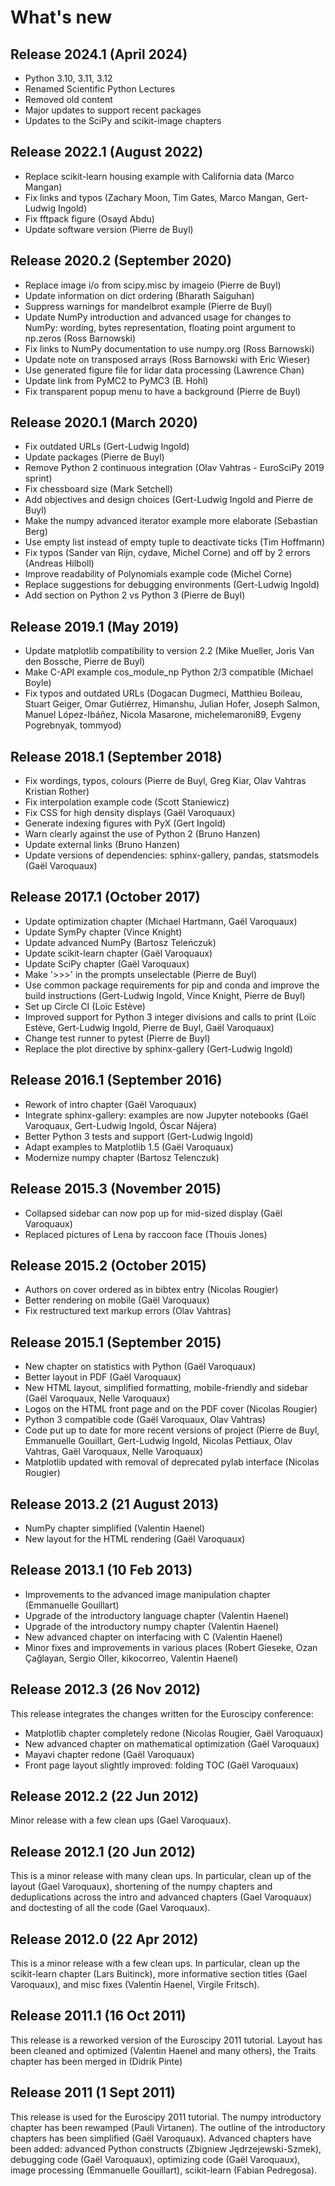 # What's new

## Release 2024.1 (April 2024)

- Python 3.10, 3.11, 3.12
- Renamed Scientific Python Lectures
- Removed old content
- Major updates to support recent packages
- Updates to the SciPy and scikit-image chapters

## Release 2022.1 (August 2022)

- Replace scikit-learn housing example with California data (Marco Mangan)
- Fix links and typos (Zachary Moon, Tim Gates, Marco Mangan, Gert-Ludwig Ingold)
- Fix fftpack figure (Osayd Abdu)
- Update software version (Pierre de Buyl)

## Release 2020.2 (September 2020)

- Replace image i/o from scipy.misc by imageio (Pierre de Buyl)
- Update information on dict ordering (Bharath Saiguhan)
- Suppress warnings for mandelbrot example (Pierre de Buyl)
- Update NumPy introduction and advanced usage for changes to NumPy: wording, bytes
  representation, floating point argument to np.zeros (Ross Barnowski)
- Fix links to NumPy documentation to use numpy.org (Ross Barnowski)
- Update note on transposed arrays (Ross Barnowski with Eric Wieser)
- Use generated figure file for lidar data processing (Lawrence Chan)
- Update link from PyMC2 to PyMC3 (B. Hohl)
- Fix transparent popup menu to have a background (Pierre de Buyl)

## Release 2020.1 (March 2020)

- Fix outdated URLs (Gert-Ludwig Ingold)
- Update packages (Pierre de Buyl)
- Remove Python 2 continuous integration (Olav Vahtras - EuroSciPy 2019 sprint)
- Fix chessboard size (Mark Setchell)
- Add objectives and design choices (Gert-Ludwig Ingold and Pierre de Buyl)
- Make the numpy advanced iterator example more elaborate (Sebastian Berg)
- Use empty list instead of empty tuple to deactivate ticks (Tim Hoffmann)
- Fix typos (Sander van Rijn, cydave, Michel Corne) and off by 2 errors
  (Andreas Hilboll)
- Improve readability of Polynomials example code (Michel Corne)
- Replace suggestions for debugging environments (Gert-Ludwig Ingold)
- Add section on Python 2 vs Python 3 (Pierre de Buyl)

## Release 2019.1 (May 2019)

- Update matplotlib compatibility to version 2.2 (Mike Mueller, Joris Van den
  Bossche, Pierre de Buyl)
- Make C-API example cos_module_np Python 2/3 compatible (Michael Boyle)
- Fix typos and outdated URLs (Dogacan Dugmeci, Matthieu Boileau, Stuart Geiger, Omar
  Gutiérrez, Himanshu, Julian Hofer, Joseph Salmon, Manuel López-Ibáñez,
  Nicola Masarone, michelemaroni89, Evgeny Pogrebnyak, tommyod)

## Release 2018.1 (September 2018)

- Fix wordings, typos, colours (Pierre de Buyl, Greg Kiar, Olav Vahtras
  Kristian Rother)
- Fix interpolation example code (Scott Staniewicz)
- Fix CSS for high density displays (Gaël Varoquaux)
- Generate indexing figures with PyX (Gert Ingold)
- Warn clearly against the use of Python 2 (Bruno Hanzen)
- Update external links (Bruno Hanzen)
- Update versions of dependencies: sphinx-gallery, pandas, statsmodels
  (Gaël Varoquaux)

## Release 2017.1 (October 2017)

- Update optimization chapter (Michael Hartmann, Gaël Varoquaux)
- Update SymPy chapter (Vince Knight)
- Update advanced NumPy (Bartosz Teleńczuk)
- Update scikit-learn chapter (Gaël Varoquaux)
- Update SciPy chapter (Gaël Varoquaux)
- Make '>>>' in the prompts unselectable (Pierre de Buyl)
- Use common package requirements for pip and conda and improve the build
  instructions (Gert-Ludwig Ingold, Vince Knight, Pierre de Buyl)
- Set up Circle CI (Loïc Estève)
- Improved support for Python 3 integer divisions and calls to print (Loïc
  Estève, Gert-Ludwig Ingold, Pierre de Buyl, Gaël Varoquaux)
- Change test runner to pytest (Pierre de Buyl)
- Replace the plot directive by sphinx-gallery (Gert-Ludwig Ingold)

## Release 2016.1 (September 2016)

- Rework of intro chapter (Gaël Varoquaux)
- Integrate sphinx-gallery: examples are now Jupyter notebooks (Gaël
  Varoquaux, Gert-Ludwig Ingold, Óscar Nájera)
- Better Python 3 tests and support (Gert-Ludwig Ingold)
- Adapt examples to Matplotlib 1.5 (Gaël Varoquaux)
- Modernize numpy chapter (Bartosz Telenczuk)

## Release 2015.3 (November 2015)

- Collapsed sidebar can now pop up for mid-sized display (Gaël Varoquaux)
- Replaced pictures of Lena by raccoon face (Thouis Jones)

## Release 2015.2 (October 2015)

- Authors on cover ordered as in bibtex entry (Nicolas Rougier)
- Better rendering on mobile (Gaël Varoquaux)
- Fix restructured text markup errors (Olav Vahtras)

## Release 2015.1 (September 2015)

- New chapter on statistics with Python (Gaël Varoquaux)
- Better layout in PDF (Gaël Varoquaux)
- New HTML layout, simplified formatting, mobile-friendly and sidebar
  (Gaël Varoquaux, Nelle Varoquaux)
- Logos on the HTML front page and on the PDF cover (Nicolas Rougier)
- Python 3 compatible code (Gaël Varoquaux, Olav Vahtras)
- Code put up to date for more recent versions of project (Pierre de
  Buyl, Emmanuelle Gouillart, Gert-Ludwig Ingold, Nicolas Pettiaux, Olav
  Vahtras, Gaël Varoquaux, Nelle Varoquaux)
- Matplotlib updated with removal of deprecated pylab interface (Nicolas
  Rougier)

## Release 2013.2 (21 August 2013)

- NumPy chapter simplified (Valentin Haenel)
- New layout for the HTML rendering (Gaël Varoquaux)

## Release 2013.1 (10 Feb 2013)

- Improvements to the advanced image manipulation chapter (Emmanuelle Gouillart)
- Upgrade of the introductory language chapter (Valentin Haenel)
- Upgrade of the introductory numpy chapter (Valentin Haenel)
- New advanced chapter on interfacing with C (Valentin Haenel)
- Minor fixes and improvements in various places (Robert Gieseke, Ozan Çağlayan,
  Sergio Oller, kikocorreo, Valentin Haenel)

## Release 2012.3 (26 Nov 2012)

This release integrates the changes written for the Euroscipy conference:

- Matplotlib chapter completely redone (Nicolas Rougier, Gaël Varoquaux)
- New advanced chapter on mathematical optimization (Gaël Varoquaux)
- Mayavi chapter redone (Gaël Varoquaux)
- Front page layout slightly improved: folding TOC (Gaël Varoquaux)

## Release 2012.2 (22 Jun 2012)

Minor release with a few clean ups (Gael Varoquaux).

## Release 2012.1 (20 Jun 2012)

This is a minor release with many clean ups. In particular, clean up of
the layout (Gael Varoquaux), shortening of the numpy chapters and
deduplications across the intro and advanced chapters (Gael Varoquaux)
and doctesting of all the code (Gael Varoquaux).

## Release 2012.0 (22 Apr 2012)

This is a minor release with a few clean ups. In particular, clean up the
scikit-learn chapter (Lars Buitinck), more informative section titles
(Gael Varoquaux), and misc fixes (Valentin Haenel, Virgile Fritsch).

## Release 2011.1 (16 Oct 2011)

This release is a reworked version of the Euroscipy 2011 tutorial. Layout
has been cleaned and optimized (Valentin Haenel and many others), the Traits
chapter has been merged in (Didrik Pinte)

## Release 2011 (1 Sept 2011)

This release is used for the Euroscipy 2011 tutorial. The numpy
introductory chapter has been rewamped (Pauli Virtanen). The outline of
the introductory chapters has been simplified (Gaël Varoquaux). Advanced
chapters have been added: advanced Python constructs (Zbigniew
Jędrzejewski-Szmek), debugging code (Gaël Varoquaux), optimizing code
(Gaël Varoquaux), image processing (Emmanuelle Gouillart), scikit-learn
(Fabian Pedregosa).